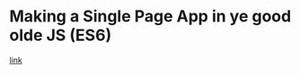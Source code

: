 # Making a Single Page App in ye good olde JS (ES6)

[link](https://dev.to/rishavs/making-a-single-page-app-in-ye-good-olde-js-es6-3eng)

